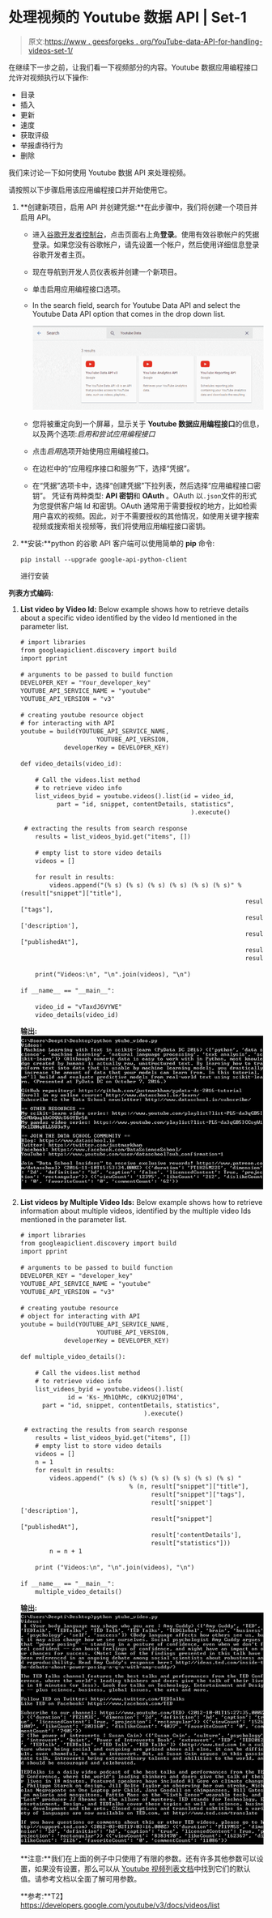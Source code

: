 # 处理视频的 Youtube 数据 API | Set-1

> 原文:[https://www . geesforgeks . org/YouTube-data-API-for-handling-videos-set-1/](https://www.geeksforgeeks.org/youtube-data-api-for-handling-videos-set-1/)

在继续下一步之前，让我们看一下视频部分的内容。Youtube 数据应用编程接口允许对视频执行以下操作:

*   目录
*   插入
*   更新
*   速度
*   获取评级
*   举报虐待行为
*   删除

我们来讨论一下如何使用 Youtube 数据 API 来处理视频。

请按照以下步骤启用该应用编程接口并开始使用它。

1.  **创建新项目，启用 API 并创建凭据:**在此步骤中，我们将创建一个项目并启用 API。
    *   进入[谷歌开发者控制台](https://developers.google.com/)，点击页面右上角**登录**。使用有效谷歌帐户的凭据登录。如果您没有谷歌帐户，请先设置一个帐户，然后使用详细信息登录谷歌开发者主页。
    *   现在导航到开发人员仪表板并创建一个新项目。
    *   单击启用应用编程接口选项。
    *   In the search field, search for Youtube Data API and select the Youtube Data API option that comes in the drop down list.

        ![](img/221a10ec60a6cd7c521bebe97efeceb0.png)

    *   您将被重定向到一个屏幕，显示关于 **Youtube 数据应用编程接口**的信息，以及两个选项:*启用和尝试应用编程接口*
    *   点击*启用*选项开始使用应用编程接口。
    *   在边栏中的“应用程序接口和服务”下，选择“凭据”。
    *   在“凭据”选项卡中，选择“创建凭据”下拉列表，然后选择“应用编程接口密钥”。
        凭证有两种类型: **API 密钥**和 **OAuth** 。OAuth 以`.json`文件的形式为您提供客户端 Id 和密钥。OAuth 通常用于需要授权的地方，比如检索用户喜欢的视频。因此，对于不需要授权的其他情况，如使用关键字搜索视频或搜索相关视频等，我们将使用应用编程接口密钥。
2.  **安装:**python 的谷歌 API 客户端可以使用简单的 **pip** 命令:

    ```
    pip install --upgrade google-api-python-client
    ```

    进行安装

**列表方式编码:**

1.  **List video by Video Id:** Below example shows how to retrieve details about a specific video identified by the video Id mentioned in the parameter list.

    ```
    # import libraries
    from googleapiclient.discovery import build
    import pprint

    # arguments to be passed to build function
    DEVELOPER_KEY = "Your_developer_key"
    YOUTUBE_API_SERVICE_NAME = "youtube"
    YOUTUBE_API_VERSION = "v3"

    # creating youtube resource object
    # for interacting with API
    youtube = build(YOUTUBE_API_SERVICE_NAME, 
                         YOUTUBE_API_VERSION,
                developerKey = DEVELOPER_KEY)

    def video_details(video_id):

        # Call the videos.list method
        # to retrieve video info
        list_videos_byid = youtube.videos().list(id = video_id,
              part = "id, snippet, contentDetails, statistics",
                                                   ).execute()

     # extracting the results from search response
        results = list_videos_byid.get("items", [])

        # empty list to store video details
        videos = []

        for result in results:
            videos.append("(% s) (% s) (% s) (% s) (% s) (% s)" % (result["snippet"]["title"],
                                                                  result["snippet"]["tags"],
                                                                  result['snippet']['description'],
                                                                  result["snippet"]["publishedAt"],
                                                                  result['contentDetails'], 
                                                                  result["statistics"]))

        print("Videos:\n", "\n".join(videos), "\n")

    if __name__ == "__main__":

        video_id = "vTaxdJ6VYWE"
        video_details(video_id)
    ```

    **输出:**
    ![](img/49b452118307aaa5417d5899c3e0fea5.png)

2.  **List videos by Multiple Video Ids:** Below example shows how to retrieve information about multiple videos, identified by the multiple video Ids mentioned in the parameter list.

    ```
    # import libraries
    from googleapiclient.discovery import build
    import pprint

    # arguments to be passed to build function
    DEVELOPER_KEY = "developer_key"
    YOUTUBE_API_SERVICE_NAME = "youtube"
    YOUTUBE_API_VERSION = "v3"

    # creating youtube resource 
    # object for interacting with API
    youtube = build(YOUTUBE_API_SERVICE_NAME,
                         YOUTUBE_API_VERSION,
                developerKey = DEVELOPER_KEY)

    def multiple_video_details():

        # Call the videos.list method
        # to retrieve video info
        list_videos_byid = youtube.videos().list(
                 id = 'Ks-_Mh1QhMc, c0KYU2j0TM4',
          part = "id, snippet, contentDetails, statistics",
                                      ).execute()

     # extracting the results from search response
        results = list_videos_byid.get("items", [])
        # empty list to store video details
        videos = []
        n = 1
        for result in results:
            videos.append(" (% s) (% s) (% s) (% s) (% s) (% s) " 
                                  % (n, result["snippet"]["title"],
                                        result["snippet"]["tags"],
                                        result['snippet']['description'],
                                        result["snippet"]["publishedAt"],
                                        result['contentDetails'],
                                        result["statistics"]))
            n = n + 1

        print ("Videos:\n", "\n".join(videos), "\n")

    if __name__ == "__main__":
        multiple_video_details()
    ```

    **输出:**
    ![](img/c37913a760c992e275d87b579b4e19e8.png)

    **注意:**我们在上面的例子中只使用了有限的参数。还有许多其他参数可以设置，如果没有设置，那么可以从 [Youtube 视频列表文档](https://developers.google.com/youtube/v3/docs/videos/list)中找到它们的默认值。请参考文档以全面了解可用参数。

    **参考:**T2】https://developers.google.com/youtube/v3/docs/videos/list